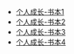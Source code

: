 - [个人成长-书本1](book/个人成长/书本1.md)
- [个人成长-书本2](book/个人成长/书本2.md)
- [个人成长-书本3](book/个人成长/书本3.md)
- [个人成长-书本4](book/个人成长/书本4.md)